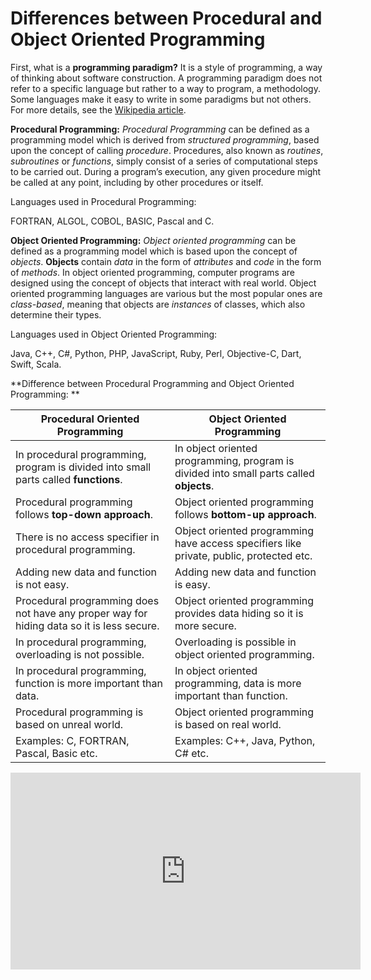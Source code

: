 # Differences between Procedural and Object Oriented Programming
First, what is a **programming paradigm?** It is a style of programming, a way of thinking about software construction. A programming paradigm does not refer to a specific language but rather to a way to program, a methodology. Some languages make it easy to write in some paradigms but not others. For more details, see the [Wikipedia article](https://en.wikipedia.org/wiki/Programming_paradigm).

**Procedural Programming:**
*Procedural Programming* can be defined as a programming model which is derived from *structured programming*, based upon the concept of calling *procedure*. Procedures, also known as *routines*, *subroutines* or *functions*, simply consist of a series of computational steps to be carried out. During a program’s execution, any given procedure might be called at any point, including by other procedures or itself.

Languages used in Procedural Programming:

FORTRAN, ALGOL, COBOL, 
BASIC, Pascal and C. 

**Object Oriented Programming:**
*Object oriented programming* can be defined as a programming model which is based upon the concept of *objects*. **Objects** contain *data* in the form of *attributes* and *code* in the form of *methods*. In object oriented programming, computer programs are designed using the concept of objects that interact with real world. Object oriented programming languages are various but the most popular ones are *class-based*, meaning that objects are *instances* of classes, which also determine their types.

Languages used in Object Oriented Programming:

Java, C++, C#, Python, 
PHP, JavaScript, Ruby, Perl, 
Objective-C, Dart, Swift, Scala. 


**Difference between Procedural Programming and Object Oriented Programming:
**

|Procedural Oriented Programming|	Object Oriented Programming|
|-------------------------------|--------------------------|
|In procedural programming, program is divided into small parts called **functions**.	|In object oriented programming, program is divided into small parts called **objects**.|
|Procedural programming follows **top-down approach**.|	Object oriented programming follows **bottom-up approach**.|
|There is no access specifier in procedural programming.|	Object oriented programming have access specifiers like private, public, protected etc.|
|Adding new data and function is not easy.|	Adding new data and function is easy.|
|Procedural programming does not have any proper way for hiding data so it is less secure.|	Object oriented programming provides data hiding so it is more secure.|
|In procedural programming, overloading is not possible.|	Overloading is possible in object oriented programming.|
|In procedural programming, function is more important than data.|	In object oriented programming, data is more important than function.|
|Procedural programming is based on unreal world.|	Object oriented programming is based on real world.|
|Examples: C, FORTRAN, Pascal, Basic etc.|	Examples: C++, Java, Python, C# etc.|

<iframe width="560" height="315" src="https://www.youtube.com/embed/-y8OTRJ7Cvo" frameborder="0" allow="accelerometer; autoplay; clipboard-write; encrypted-media; gyroscope; picture-in-picture" allowfullscreen></iframe>

